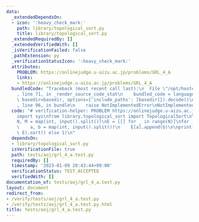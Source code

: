 ```yaml
---
data:
  _extendedDependsOn:
  - icon: ':heavy_check_mark:'
    path: library/topological_sort.py
    title: library/topological_sort.py
  _extendedRequiredBy: []
  _extendedVerifiedWith: []
  _isVerificationFailed: false
  _pathExtension: py
  _verificationStatusIcon: ':heavy_check_mark:'
  attributes:
    PROBLEM: https://onlinejudge.u-aizu.ac.jp/problems/GRL_4_A
    links:
    - https://onlinejudge.u-aizu.ac.jp/problems/GRL_4_A
  bundledCode: "Traceback (most recent call last):\n  File \"/opt/hostedtoolcache/PyPy/3.7.13/x64/site-packages/onlinejudge_verify/documentation/build.py\"\
    , line 71, in _render_source_code_stat\n    bundled_code = language.bundle(stat.path,\
    \ basedir=basedir, options={'include_paths': [basedir]}).decode()\n  File \"/opt/hostedtoolcache/PyPy/3.7.13/x64/site-packages/onlinejudge_verify/languages/python.py\"\
    , line 96, in bundle\n    raise NotImplementedError\nNotImplementedError\n"
  code: "# verification-helper: PROBLEM https://onlinejudge.u-aizu.ac.jp/problems/GRL_4_A\n\
    import sys\nfrom library.topological_sort import TopologicalSort\n\ninput = sys.stdin.readline\n\
    N, M = map(int, input().split())\nE = [[] for _ in range(N)]\nfor _ in range(M):\n\
    \    a, b = map(int, input().split())\n    E[a].append(b)\n\nprint(0 if TopologicalSort(N,\
    \ E).sort() else 1)\n"
  dependsOn:
  - library/topological_sort.py
  isVerificationFile: true
  path: tests/aoj/grl_4_a.test.py
  requiredBy: []
  timestamp: '2023-01-09 20:43:44+09:00'
  verificationStatus: TEST_ACCEPTED
  verifiedWith: []
documentation_of: tests/aoj/grl_4_a.test.py
layout: document
redirect_from:
- /verify/tests/aoj/grl_4_a.test.py
- /verify/tests/aoj/grl_4_a.test.py.html
title: tests/aoj/grl_4_a.test.py
---
```

